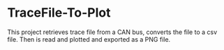 # TraceFile-To-Plot
This project retrieves trace file from a CAN bus, converts the file to a csv file. Then is read and plotted and exported as a PNG file. 
